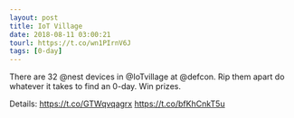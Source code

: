 ```yaml
---
layout: post
title: IoT Village
date: 2018-08-11 03:00:21
tourl: https://t.co/wn1PIrnV6J
tags: [0-day]
---
```

There are 32 @nest devices in @IoTvillage at @defcon. Rip them apart do whatever it takes to find an 0-day. Win prizes. 

Details: https://t.co/GTWqvqagrx https://t.co/bfKhCnkT5u